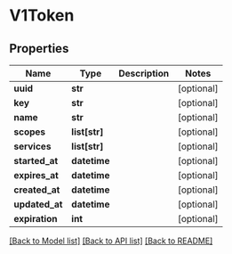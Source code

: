 # V1Token

## Properties
Name | Type | Description | Notes
------------ | ------------- | ------------- | -------------
**uuid** | **str** |  | [optional] 
**key** | **str** |  | [optional] 
**name** | **str** |  | [optional] 
**scopes** | **list[str]** |  | [optional] 
**services** | **list[str]** |  | [optional] 
**started_at** | **datetime** |  | [optional] 
**expires_at** | **datetime** |  | [optional] 
**created_at** | **datetime** |  | [optional] 
**updated_at** | **datetime** |  | [optional] 
**expiration** | **int** |  | [optional] 

[[Back to Model list]](../README.md#documentation-for-models) [[Back to API list]](../README.md#documentation-for-api-endpoints) [[Back to README]](../README.md)


